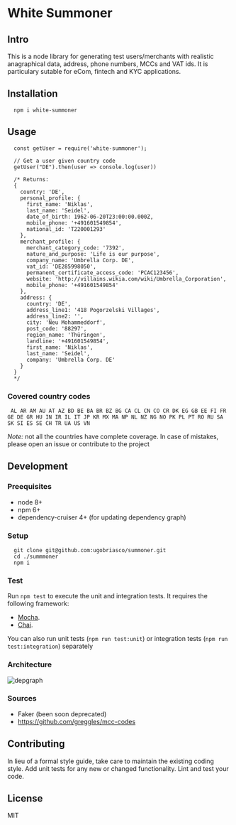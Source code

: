 # White Summoner

## Intro

This is a node library for generating test users/merchants with realistic anagraphical data, address, phone numbers, MCCs and VAT ids. It is particulary sutable for eCom, fintech and KYC applications.

## Installation

```
  npm i white-summoner
```

## Usage

```
  const getUser = require('white-summoner');

  // Get a user given country code
  getUser("DE").then(user => console.log(user))

  /* Returns:
  {
    country: 'DE',
    personal_profile: {
      first_name: 'Niklas',
      last_name: 'Seidel',
      date_of_birth: 1962-06-20T23:00:00.000Z,
      mobile_phone: '+491601549854',
      national_id: 'T220001293'
    },
    merchant_profile: {
      merchant_category_code: '7392',
      nature_and_purpose: 'Life is our purpose',
      company_name: 'Umbrella Corp. DE',
      vat_id: 'DE285998050',
      permanent_certificate_access_code: 'PCAC123456',
      website: 'http://villains.wikia.com/wiki/Umbrella_Corporation',
      mobile_phone: '+491601549854'
    },
    address: {
      country: 'DE',
      address_line1: '418 Pogorzelski Villages',
      address_line2: '',
      city: 'Neu Mohammeddorf',
      post_code: '88297',
      region_name: 'Thüringen',
      landline: '+491601549854',
      first_name: 'Niklas',
      last_name: 'Seidel',
      company: 'Umbrella Corp. DE'
    }
  }
  */

```

### Covered country codes

```
 AL AR AM AU AT AZ BD BE BA BR BZ BG CA CL CN CO CR DK EG GB EE FI FR GE DE GR HU IN IR IL IT JP KR MX MA NP NL NZ NG NO PK PL PT RO RU SA SK SI ES SE CH TR UA US VN
```

_Note:_ not all the countries have complete coverage. In case of mistakes, please open an issue or contribute to the project

## Development

### Preequisites

- node 8+
- npm 6+
- dependency-cruiser 4+ (for updating dependency graph)

### Setup

```
  git clone git@github.com:ugobriasco/summoner.git
  cd ./summmoner
  npm i
```

### Test

Run `npm test` to execute the unit and integration tests. It requires the following framework:

- [Mocha](https://mochajs.org/).
- [Chai](http://chaijs.com).

You can also run unit tests (`npm run test:unit`) or integration tests (`npm run test:integration`) separately

### Architecture

![depgraph](./dependencygraph.svg)

### Sources

- Faker (been soon deprecated)
- https://github.com/greggles/mcc-codes

## Contributing

In lieu of a formal style guide, take care to maintain the existing coding style. Add unit tests for any new or changed functionality. Lint and test your code.

## License

MIT
